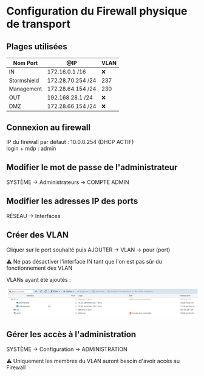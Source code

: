 # Configuration du Firewall physique de transport

## Plages utilisées

| Nom Port | @IP | VLAN |
|----------|-----|------|
| IN | 172.16.0.1 /16 | ❌ |
| Stormshield | 172.28.70.254 /24 | 237 |
| Management | 172.28.64.154 /24 | 230 |
| OUT | 192.168.28.1 /24 | ❌ |
| DMZ | 172.28.66.154 /24 | ❌ |

## Connexion au firewall

IP du firewall par défaut : 10.0.0.254 (DHCP ACTIF)
<br>
login + mdp : admin

## Modifier le mot de passe de l'administrateur


SYSTÈME -> Administrateurs -> COMPTE ADMIN


## Modifier les adresses IP des ports

RÉSEAU -> Interfaces

## Créer des VLAN

Cliquer sur le port souhaité puis AJOUTER -> VLAN -> pour (port)

⚠️ Ne pas désactiver l'interface IN tant que l'on est pas sûr du fonctionnement des VLAN

VLANs ayant été ajoutés :

![Organisation des ports](./img/Firewall/orga_vlan.PNG)

## Gérer les accès à l'administration

SYSTÈME -> Configuration -> ADMINISTRATION 

⚠️ Uniquement les membres du VLAN auront besoin d'avoir accès au Firewall